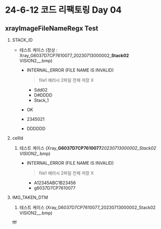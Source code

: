 # 24-6-12 코드 리팩토링 Day 04

## xrayImageFileNameRegx Test

1. STACK_ID

   - 테스트 케이스 (정상 : Xray_G6037D7CP7610077_20230713000002_**Stack02** VISION2__.bmp)

     - INTERNAL_ERROR (FILE NAME IS INVALID)

       > file1 에러시 2파일 전체 저장 X

       - Sdd02
       - D#DDDD
       - Stack_1

     -  OK

       - 2345021
       - DDDDDD
2. cellId

   1. 테스트 케이스 (Xray\_**G6037D7CP7610077**_20230713000002_Stack02 VISION2__.bmp)

      - INTERNAL_ERROR (FILE NAME IS INVALID)

        > file1 에러시 2파일 전체 저장 X

        - A12345ABC1B23456
        - g6037D7CP7610077

3. IMG_TAKEN_DTM

   1. 테스트 케이스 (Xray\_G6037D7CP7610077_20230713000002_Stack02 VISION2__.bmp)

   fff

